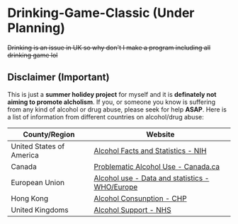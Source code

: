 # Drinking-Game-Classic (Under Planning)
~~Drinking is an issue in UK so why don't I make a program including all drinking game lol~~

## Disclaimer (Important)
This is just a **summer holidey project** for myself and it is **definately not aiming to promote alcholism**. If you, or someone you know is suffering from any kind of alcohol or drug abuse, please seek for help **ASAP**. Here is a list of information from different countries on alcohol/drug abuse:<br/>

County/Region | Website
-- | --
United States of America | [Alcohol Facts and Statistics - NIH](https://www.niaaa.nih.gov/alcohol-health/overview-alcohol-consumption/alcohol-facts-and-statistics)
Canada | [Problematic Alcohol Use - Canada.ca](https://www.canada.ca/en/health-canada/services/substance-use/problematic-alcohol-use.html)
European Union | [Alcohol use - Data and statistics - WHO/Europe](http://www.euro.who.int/en/health-topics/disease-prevention/alcohol-use/data-and-statistics)
Hong Kong | [Alcohol Consunption - CHP](https://www.chp.gov.hk/en/healthtopics/content/25/8798.html)
United Kingdoms | [Alcohol Support - NHS](https://www.nhs.uk/live-well/alcohol-support/)
